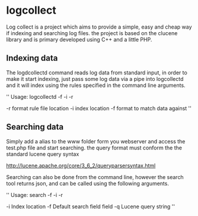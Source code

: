 logcollect
==========
Log collect is a project which aims to provide a simple, easy and
cheap way if indexing and searching log files. the project is based
on the clucene library and is primary developed using C++ and a little
PHP.

Indexing data
-------------
The logdcollectd command reads log data from standard input, 
in order to make it start indexing, just pass some log data
via a pipe into logcollectd and it will index using the rules
specified in the command line arguments.

''
Usage: logcollectd -f <format> -i <index> -r <rules>

   -r format rule file location
   -i index location
   -f format to match data against
''

Searching data
--------------
Simply add a alias to the www folder form you webserver and
access the test.php file and start searching. the query format
must conform the the standard lucene query syntax

http://lucene.apache.org/core/3_6_2/queryparsersyntax.html


Searching can also be done from the command line, however
the search tool returns json, and can be called using the
following arguments.

''
Usage: search -f <format> -i <index> -r <rules>

   -i Index location
   -f Default search field field
   -q Lucene query string
''


